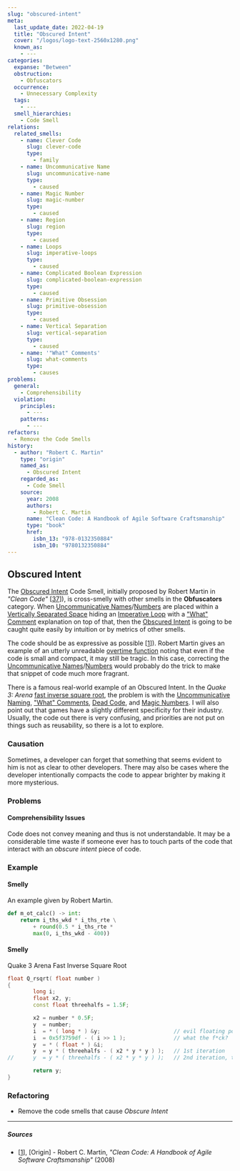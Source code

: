 ```yaml
---
slug: "obscured-intent"
meta:
  last_update_date: 2022-04-19
  title: "Obscured Intent"
  cover: "/logos/logo-text-2560x1280.png"
  known_as:
    - ---
categories:
  expanse: "Between"
  obstruction:
    - Obfuscators
  occurrence:
    - Unnecessary Complexity
  tags:
    - ---
  smell_hierarchies:
    - Code Smell
relations:
  related_smells:
    - name: Clever Code
      slug: clever-code
      type:
        - family
    - name: Uncommunicative Name
      slug: uncommunicative-name
      type:
        - caused
    - name: Magic Number
      slug: magic-number
      type:
        - caused
    - name: Region
      slug: region
      type:
        - caused
    - name: Loops
      slug: imperative-loops
      type:
        - caused
    - name: Complicated Boolean Expression
      slug: complicated-boolean-expression
      type:
        - caused
    - name: Primitive Obsession
      slug: primitive-obsession
      type:
        - caused
    - name: Vertical Separation
      slug: vertical-separation
      type:
        - caused
    - name: '"What" Comments'
      slug: what-comments
      type:
        - causes
problems:
  general:
    - Comprehensibility
  violation:
    principles:
      - ---
    patterns:
      - ---
refactors:
  - Remove the Code Smells
history:
  - author: "Robert C. Martin"
    type: "origin"
    named_as:
      - Obscured Intent
    regarded_as:
      - Code Smell
    source:
      year: 2008
      authors:
        - Robert C. Martin
      name: "Clean Code: A Handbook of Agile Software Craftsmanship"
      type: "book"
      href:
        isbn_13: "978-0132350884"
        isbn_10: "9780132350884"
---
```


## Obscured Intent

The [Obscured Intent](./obscured-intent.md) Code Smell, initially proposed by Robert Martin in _"Clean Code"_ [[37](#sources)]), is cross-smelly with other smells in the **Obfuscators** category. When [Uncommunicative Names](./uncommunicative-name.md)/[Numbers](./magic-number.md) are placed within a [Vertically Separated Space](./vertical-separation.md) hiding an [Imperative Loop](./imperative-loops.md) with a ["What" Comment](./what-comment.md) explanation on top of that, then the [Obscured Intent](./obscured-intent.md) is going to be caught quite easily by intuition or by metrics of other smells.

The code should be as expressive as possible [[1](#sources)]). Robert Martin gives an example of an utterly unreadable [overtime function](#Obscured-Intent) noting that even if the code is small and compact, it may still be tragic. In this case, correcting the [Uncommunicative Names](./uncommunicative-name.md)/[Numbers](./magic-number.md) would probably do the trick to make that snippet of code much more fragrant.

There is a famous real-world example of an Obscured Intent. In the _Quake 3: Arena_ [fast inverse square root](#example-1), the problem is with the [Uncommunicative Naming](./uncommunicative-name.md), ["What" Comments](./what-comment.md), [Dead Code](./dead-code.md), and [Magic Numbers](./magic-number.md). I will also point out that games have a slightly different specificity for their industry. Usually, the code out there is very confusing, and priorities are not put on things such as reusability, so there is a lot to explore.

### Causation

Sometimes, a developer can forget that something that seems evident to him is not as clear to other developers. There may also be cases where the developer intentionally compacts the code to appear brighter by making it more mysterious.

### Problems

#### **Comprehensibility Issues**

Code does not convey meaning and thus is not understandable. It may be a considerable time waste if someone ever has to touch parts of the code that interact with an _obscure intent_ piece of code.

### Example

<div class="example-block">

#### Smelly

An example given by Robert Martin.

```py
def m_ot_calc() -> int:
    return i_ths_wkd * i_ths_rte \
        + round(0.5 * i_ths_rte *
        max(0, i_ths_wkd - 400))
```

</div>

<div class="example-block">

#### Smelly

Quake 3 Arena Fast Inverse Square Root

```c++
float Q_rsqrt( float number )
{
        long i;
        float x2, y;
        const float threehalfs = 1.5F;

        x2 = number * 0.5F;
        y  = number;
        i  = * ( long * ) &y;                       // evil floating point bit level hacking
        i  = 0x5f3759df - ( i >> 1 );               // what the f*ck?
        y  = * ( float * ) &i;
        y  = y * ( threehalfs - ( x2 * y * y ) );   // 1st iteration
//      y  = y * ( threehalfs - ( x2 * y * y ) );   // 2nd iteration, this can be removed

        return y;
}
```

</div>

### Refactoring

- Remove the code smells that cause _Obscure Intent_

---

##### Sources

- [[1](#sources)], [Origin] - Robert C. Martin, _"Clean Code: A Handbook of Agile Software Craftsmanship"_ (2008)
